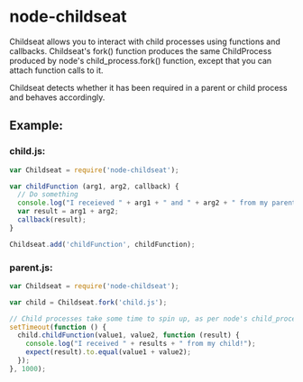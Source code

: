 node-childseat
==============

Childseat allows you to interact with child processes using functions and callbacks. Childseat's fork() function produces the same ChildProcess produced by node's child_process.fork() function, except that you can attach function calls to it.

Childseat detects whether it has been required in a parent or child process and behaves accordingly.

## Example:

### child.js:

```javascript
var Childseat = require('node-childseat');

var childFunction (arg1, arg2, callback) {
  // Do something
  console.log("I receieved " + arg1 + " and " + arg2 + " from my parent!");
  var result = arg1 + arg2;
  callback(result);
}

Childseat.add('childFunction', childFunction);
```

### parent.js:

```javascript
var Childseat = require('node-childseat');

var child = Childseat.fork('child.js');

// Child processes take some time to spin up, as per node's child_process documentation
setTimeout(function () {
  child.childFunction(value1, value2, function (result) {
    console.log("I received " + results + " from my child!");
    expect(result).to.equal(value1 + value2);
  });
}, 1000);
```
